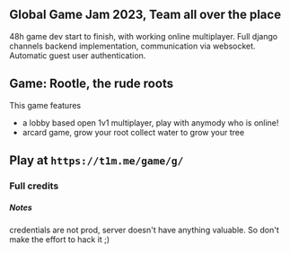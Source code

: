 ## Global Game Jam 2023, Team all over the place

48h game dev start to finish, with working online multiplayer.
Full django channels backend implementation, communication via websocket.
Automatic guest user authentication.

## Game: Rootle, the rude roots

This game features

- a lobby based open 1v1 multiplayer, play with anymody who is online!
- arcard game, grow your root collect water to grow your tree

## Play at `https://t1m.me/game/g/`

### Full credits

##### Notes

credentials are not prod,
server doesn't have anything valuable.
So don't make the effort to hack it ;)
